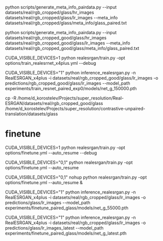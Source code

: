 






python scripts/generate_meta_info_pairdata.py --input datasets/real/rgb_cropped/glass/hr_images datasets/real/rgb_cropped/glass/lr_images --meta_info datasets/real/rgb_cropped/glass/meta_info/glass_paired.txt


python scripts/generate_meta_info_pairdata.py --input datasets/real/rgb_cropped_good/glass/hr_images datasets/real/rgb_cropped_good/glass/lr_images --meta_info datasets/real/rgb_cropped_good/glass/meta_info/glass_paired.txt






CUDA_VISIBLE_DEVICES=1  python realesrgan/train.py -opt options/train_realesrnet_x4plus.yml --debug

CUDA_VISIBLE_DEVICES="1" python inference_realesrgan.py -n RealESRGAN_x4plus -i datasets/real/rgb_cropped_good/glass/lr_images -o predictions/rgb_cropped_good/glass/lr_images --model_path experiments/train_resnet_paired_exp0/models/net_g_150000.pth



cp -R /home/d_korostelev/Projects/super_resolution/Real-ESRGAN/datasets/real/rgb_cropped_good/glass /home/d_korostelev/Projects/super_resolution/contrastive-unpaired-translation/datasets/glass


# finetune
CUDA_VISIBLE_DEVICES=1  python realesrgan/train.py -opt options/finetune.yml --auto_resume --debug


CUDA_VISIBLE_DEVICES="0,1" python realesrgan/train.py -opt options/finetune.yml --auto_resume


CUDA_VISIBLE_DEVICES="0,1"  nohup python realesrgan/train.py -opt options/finetune.yml --auto_resume &


CUDA_VISIBLE_DEVICES="1" python inference_realesrgan.py -n RealESRGAN_x4plus -i datasets/real/rgb_cropped/glass/lr_images -o predictions/glass/lr_images --model_path experiments/finetune_paired_glass/models/net_g_55000.pth


CUDA_VISIBLE_DEVICES="1" python inference_realesrgan.py -n RealESRGAN_x4plus -i datasets/real/rgb_cropped/glass/lr_images -o predictions/glass/lr_images_latest --model_path experiments/finetune_paired_glass/models/net_g_latest.pth
